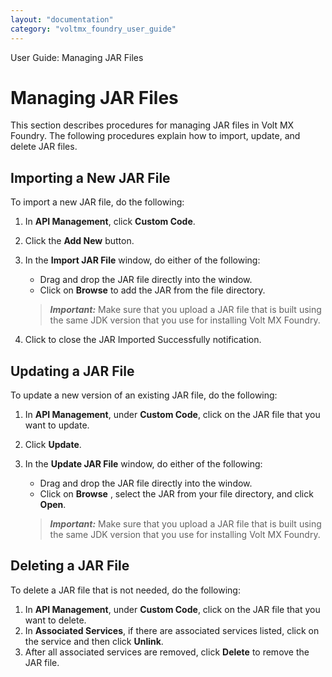 ```yaml
---
layout: "documentation"
category: "voltmx_foundry_user_guide"
---
```

                              

User Guide: Managing JAR Files

Managing JAR Files
==================

This section describes procedures for managing JAR files in Volt MX Foundry. The following procedures explain how to import, update, and delete JAR files.

Importing a New JAR File
------------------------

To import a new JAR file, do the following:

1.  In **API Management**, click **Custom Code**.
2.  Click the **Add New** button.
3.  In the **Import JAR File** window, do either of the following:
    
    *   Drag and drop the JAR file directly into the window.
    *   Click on **Browse** to add the JAR from the file directory.
    
    > **_Important:_** Make sure that you upload a JAR file that is built using the same JDK version that you use for installing Volt MX Foundry.
    
4.  Click to close the JAR Imported Successfully notification.

Updating a JAR File
-------------------

To update a new version of an existing JAR file, do the following:

1.  In **API Management**, under **Custom Code**, click on the JAR file that you want to update.
2.  Click **Update**.
3.  In the **Update JAR File** window, do either of the following:
    
    *   Drag and drop the JAR file directly into the window.
    *   Click on **Browse** , select the JAR from your file directory, and click **Open**.
    
    > **_Important:_** Make sure that you upload a JAR file that is built using the same JDK version that you use for installing Volt MX Foundry.
    

Deleting a JAR File
-------------------

To delete a JAR file that is not needed, do the following:

1.  In **API Management**, under **Custom Code**, click on the JAR file that you want to delete.
2.  In **Associated Services**, if there are associated services listed, click on the service and then click **Unlink**.
3.  After all associated services are removed, click **Delete** to remove the JAR file.
